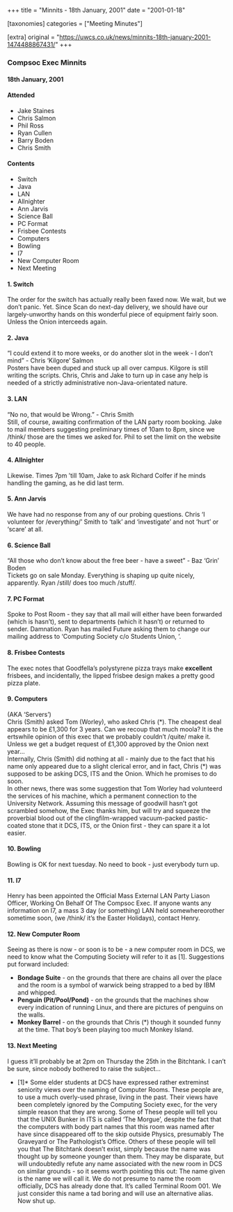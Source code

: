 +++
title = "Minnits - 18th January, 2001"
date = "2001-01-18"

[taxonomies]
categories = ["Meeting Minutes"]

[extra]
original = "https://uwcs.co.uk/news/minnits-18th-january-2001-1474488867431/"
+++

### Compsoc Exec Minnits

#### 18th January, 2001

#### Attended

  - Jake Staines
  - Chris Salmon
  - Phil Ross
  - Ryan Cullen
  - Barry Boden
  - Chris Smith

#### Contents

  - Switch
  - Java
  - LAN
  - Allnighter
  - Ann Jarvis
  - Science Ball
  - PC Format
  - Frisbee Contests
  - Computers
  - Bowling
  - I7
  - New Computer Room
  - Next Meeting

#### 1\. Switch

The order for the switch has actually really been faxed now. We wait, but we don’t panic. Yet. Since Scan do next-day delivery, we should have our largely-unworthy hands on this wonderful piece of equipment fairly soon. Unless the Onion interceeds again.

#### 2\. Java

“I could extend it to more weeks, or do another slot in the week - I don’t mind” - Chris ‘Kilgore’ Salmon  
Posters have been duped and stuck up all over campus. Kilgore is still writing the scripts. Chris, Chris and Jake to turn up in case any help is needed of a strictly administrative non-Java-orientated nature.

#### 3\. LAN

“No no, that would be Wrong.” - Chris Smith  
Still, of course, awaiting confirmation of the LAN party room booking. Jake to mail members suggesting preliminary times of 10am to 8pm, since we /think/ those are the times we asked for. Phil to set the limit on the website to 40 people.

#### 4\. Allnighter

Likewise. Times 7pm ’till 10am, Jake to ask Richard Colfer if he minds handling the gaming, as he did last term.

#### 5\. Ann Jarvis

We have had no response from any of our probing questions. Chris ‘I volunteer for /everything/’ Smith to ‘talk’ and ‘investigate’ and not ‘hurt’ or ‘scare’ at all.

#### 6\. Science Ball

“All those who don’t know about the free beer - have a sweet” - Baz ‘Grin’ Boden  
Tickets go on sale Monday. Everything is shaping up quite nicely, apparently. Ryan /still/ does too much /stuff/.

#### 7\. PC Format

Spoke to Post Room - they say that all mail will either have been forwarded (which is hasn’t), sent to departments (which it hasn’t) or returned to sender. Damnation. Ryan has mailed Future asking them to change our mailing address to ‘Computing Society c/o Students Union, <insert uni address here>’.

#### 8\. Frisbee Contests

The exec notes that Goodfella’s polystyrene pizza trays make **excellent** frisbees, and incidentally, the lipped frisbee design makes a pretty good pizza plate.

#### 9\. Computers

(AKA ‘Servers’)  
Chris (Smith) asked Tom (Worley), who asked Chris (\*). The cheapest deal appears to be £1,300 for 3 years. Can we recoup that much moola? It is the ertswhile opinion of this exec that we probably couldn’t /quite/ make it. Unless we get a budget request of £1,300 approved by the Onion next year…  
Internally, Chris (Smith) did nothing at all - mainly due to the fact that his name only appeared due to a slight clerical error, and in fact, Chris (\*) was supposed to be asking DCS, ITS and the Onion. Which he promises to do soon.  
In other news, there was some suggestion that Tom Worley had volunteerd the services of his machine, which a permanent connection to the University Network. Assuming this message of goodwill hasn’t got scrambled somehow, the Exec thanks him, but will try and squeeze the proverbial blood out of the clingfilm-wrapped vacuum-packed pastic-coated stone that it DCS, ITS, or the Onion first - they can spare it a lot easier.

#### 10\. Bowling

Bowling is OK for next tuesday. No need to book - just everybody turn up.

#### 11\. I7

Henry has been appointed the Official Mass External LAN Party Liason Officer, Working On Behalf Of The Compsoc Exec. If anyone wants any information on I7, a mass 3 day (or something) LAN held somewhereorother sometime soon, (we /think/ it’s the Easter Holidays), contact Henry.

#### 12\. New Computer Room

Seeing as there is now - or soon is to be - a new computer room in DCS, we need to know what the Computing Society will refer to it as \[1\]. Suggestions put forward included:

  - **Bondage Suite** - on the grounds that there are chains all over the place and the room is a symbol of warwick being strapped to a bed by IBM and whipped.
  - **Penguin (Pit/Pool/Pond)** - on the grounds that the machines show every indication of running Linux, and there are pictures of penguins on the walls.
  - **Monkey Barrel** - on the grounds that Chris (\*) though it sounded funny at the time. That boy’s been playing too much Monkey Island.

#### 13\. Next Meeting

I guess it’ll probably be at 2pm on Thursday the 25th in the Bitchtank. I can’t be sure, since nobody bothered to raise the subject…

  - \[1\]\* Some elder students at DCS have expressed rather extreminst seniority views over the naming of Computer Rooms. These people are, to use a much overly-used phrase, living in the past. Their views have been completely ignored by the Computing Society exec, for the very simple reason that they are wrong. Some of These people will tell you that the UNIX Bunker in ITS is called ‘The Morgue’, despite the fact that the computers with body part names that this room was named after have since disappeared off to the skip outside Physics, presumably The Graveyard or The Pathologist’s Office. Others of these people will tell you that The Bitchtank doesn’t exist, simply because the name was thought up by someone younger than them. They may be disparate, but will undoubtedly refute any name associated with the new room in DCS on similar grounds - so it seems worth pointing this out: The name given is the name we will call it. We do not presume to name the room officially, DCS has already done that. It’s called Terminal Room 001. We just consider this name a tad boring and will use an alternative alias. Now shut up.
